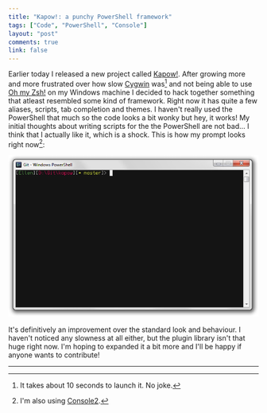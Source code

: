```yaml
---
title: "Kapow!: a punchy PowerShell framework"
tags: ["Code", "PowerShell", "Console"]
layout: "post"
comments: true
link: false
---
```


Earlier today I released a new project called
[Kapow!](https://github.com/gummesson/kapow). After growing more and more
frustrated over how slow [Cygwin](http://www.cygwin.com/) was[^20130826-1] and
not being able to use [Oh my Zsh!](https://github.com/robbyrussell/oh-my-zsh) on
my Windows machine I decided to hack together something that atleast resembled
some kind of framework. Right now it has quite a few aliases, scripts, tab
completion and themes. I haven't really used the PowerShell that much so the
code looks a bit wonky but hey, it works! My initial thoughts about writing
scripts for the the PowerShell are not bad... I think that I actually like it,
which is a shock. This is how my prompt looks right now[^20130826-2]:

![Kapow! with the Punchy theme](/images/2013/08/26/kapow-punchy-theme.png)

It's definitively an improvement over the standard look and behaviour. I haven't
noticed any slowness at all either, but the plugin library isn't that huge right
now. I'm hoping to expanded it a bit more and I'll be happy if anyone wants to
contribute!

* * *

[^20130826-1]: It takes about 10 seconds to launch it. No joke.

[^20130826-2]: I'm also using [Console2](http://sourceforge.net/projects/console/).
